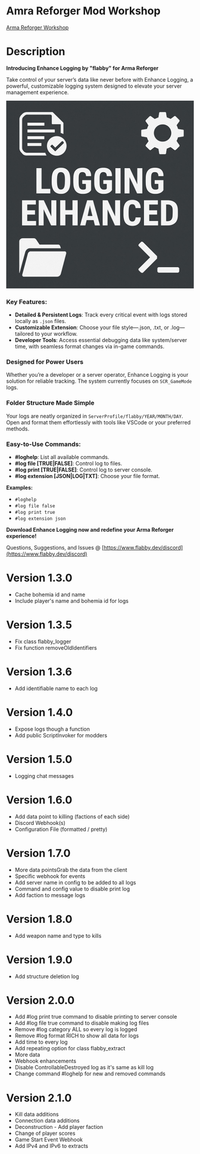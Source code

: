 # Amra Reforger Mod Workshop
[Arma Reforger Workshop](https://reforger.armaplatform.com/workshop/6316335D6A19E51C)

# Description
**Introducing Enhance Logging by "flabby" for Arma Reforger**  

Take control of your server’s data like never before with Enhance Logging, a powerful, customizable logging system designed to elevate your server management experience.  

![](./thumbnail.png)

### **Key Features:**  
- **Detailed & Persistent Logs**: Track every critical event with logs stored locally as `.json` files.  
- **Customizable Extension**: Choose your file style—.json, .txt, or .log—tailored to your workflow.  
- **Developer Tools**: Access essential debugging data like system/server time, with seamless format changes via in-game commands.  

### **Designed for Power Users**  
Whether you’re a developer or a server operator, Enhance Logging is your solution for reliable tracking. The system currently focuses on `SCR_GameMode` logs.

### **Folder Structure Made Simple**  
Your logs are neatly organized in `ServerProfile/flabby/YEAR/MONTH/DAY`. Open and format them effortlessly with tools like VSCode or your preferred methods.  

### **Easy-to-Use Commands:**  
- **#loghelp**: List all available commands.  
- **#log file [TRUE|FALSE]**: Control log to files.  
- **#log print [TRUE|FALSE]**: Control log to server console.  
- **#log extension [JSON|LOG|TXT]**: Choose your file format.  

**Examples:**  
- `#loghelp`  
- `#log file false`  
- `#log print true`
- `#log extension json`  

**Download Enhance Logging now and redefine your Arma Reforger experience!**

Questions, Suggestions, and Issues @ [https://www.flabby.dev/discord](https://www.flabby.dev/discord)

# Version 1.3.0
- Cache bohemia id and name
- Include player's name and bohemia id for logs

# Version 1.3.5
- Fix class flabby_logger
- Fix function removeOldIdentifiers

# Version 1.3.6
- Add identifiable name to each log

# Version 1.4.0
- Expose logs though a function
- Add public ScriptInvoker for modders

# Version 1.5.0
- Logging chat messages

# Version 1.6.0
- Add data point to killing (factions of each side)
- Discord Webhook(s)
- Configuration File (formatted / pretty)

# Version 1.7.0
- More data pointsGrab the data from the client
- Specific webhook for events
- Add server name in config to be added to all logs
- Command and config value to disable print log
- Add faction to message logs

# Version 1.8.0
- Add weapon name and type to kills

# Version 1.9.0
- Add structure deletion log

# Version 2.0.0
- Add #log print true command to disable printing to server console
- Add #log file true command to disable making log files
- Remove #log category ALL so every log is logged
- Remove #log format RICH to show all data for logs
- Add time to every log
- Add repeating option for class flabby_extract
- More data
- Webhook enhancements
- Disable ControllableDestroyed log as it's same as kill log
- Change command #loghelp for new and removed commands

# Version 2.1.0
- Kill data additions
- Connection data additions
- Deconstruction - Add player faction
- Change of player scores
- Game Start Event Webhook
- Add IPv4 and IPv6 to extracts